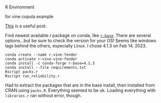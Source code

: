 R Environment

for vine copula example

[This](https://andrewpwheeler.com/2022/04/08/managing-r-environments-using-conda/) is a useful post.

Find newest available r package on conda, like [`r-base`](https://anaconda.org/conda-forge/r-base). There are several options...but be sure to check the version for your OS! Seems like windows lags behind the others, especially Linux. I chose 4.1.3 on Feb 14, 2023.
```
conda create --name r-vine-fender
conda activate r-vine-vine-fender
conda install -c conda-forge r-base=4.1.3
conda install --file requirements.txt
Rscript packs.r
Rscript run_reliability.r
```


Had to extract the packages that are in the base install, then installed from CRAN using `packs.R`. Everything seemed to be ok. Loading everything with `libraries.r` ran without error, though.

